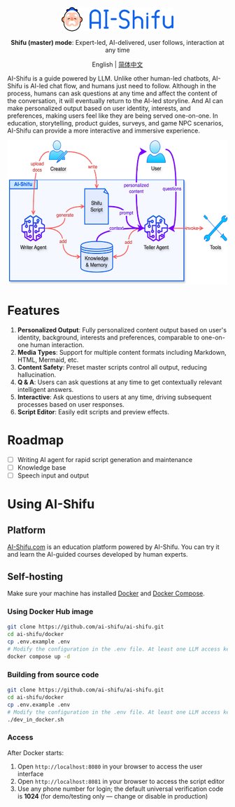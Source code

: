 <div align="center">
  <img src="assets/logo_en.png" width=256></img>
  <p><strong>Shifu (master) mode</strong>: Expert-led, AI-delivered, user follows, interaction at any time</p>

English | [简体中文](README_ZH-CN.md)
</div>

AI-Shifu is a guide powered by LLM. Unlike other human-led chatbots, AI-Shifu is AI-led chat flow, and humans just need to follow. Although in the process, humans can ask questions at any time and affect the content of the conversation, it will eventually return to the AI-led storyline. And AI can make personalized output based on user identity, interests, and preferences, making users feel like they are being served one-on-one. In education, storytelling, product guides, surveys, and game NPC scenarios, AI-Shifu can provide a more interactive and immersive experience.

<div align="center">
  <img src="assets/architecture.png" alt="Architecture" height="329">
</div>

# Features

1. **Personalized Output**: Fully personalized content output based on user's identity, background, interests and preferences, comparable to one-on-one human interaction.
2. **Media Types**: Support for multiple content formats including Markdown, HTML, Mermaid, etc.
3. **Content Safety**: Preset master scripts control all output, reducing hallucination.
4. **Q & A**: Users can ask questions at any time to get contextually relevant intelligent answers.
5. **Interactive**: Ask questions to users at any time, driving subsequent processes based on user responses.
6. **Script Editor**: Easily edit scripts and preview effects.

# Roadmap

- [ ] Writing AI agent for rapid script generation and maintenance
- [ ] Knowledge base
- [ ] Speech input and output

# Using AI-Shifu

## Platform

[AI-Shifu.com](https://ai-shifu.com) is an education platform powered by AI-Shifu. You can try it and learn the AI-guided courses developed by human experts.

## Self-hosting

Make sure your machine has installed [Docker](https://docs.docker.com/get-docker/) and [Docker Compose](https://docs.docker.com/compose/install/).

### Using Docker Hub image

```bash
git clone https://github.com/ai-shifu/ai-shifu.git
cd ai-shifu/docker
cp .env.example .env
# Modify the configuration in the .env file. At least one LLM access key should be configured, and set DEFAULT_LLM_MODEL to the name of the model
docker compose up -d
```

### Building from source code

```bash
git clone https://github.com/ai-shifu/ai-shifu.git
cd ai-shifu/docker
cp .env.example .env
# Modify the configuration in the .env file. At least one LLM access key should be configured, and set DEFAULT_LLM_MODEL to the name of the model
./dev_in_docker.sh
```

### Access

After Docker starts:
1. Open `http://localhost:8080` in your browser to access the user interface
2. Open `http://localhost:8081` in your browser to access the script editor
3. Use any phone number for login; the default universal verification code is **1024** (for demo/testing only — change or disable in production)

